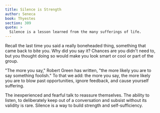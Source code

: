 ```yaml
---
title: Silence is Strength
author: Seneca
book: Thyestes
section: 309
quote: >
  Silence is a lesson learned from the many sufferings of life.
---
```


Recall the last time you said a really boneheaded thing, something that came back to bite you. Why did you say it? Chances are you didn't need to, but you thought doing so would make you look smart or cool or part of the group.

"The more you say," Robert Green has written, "the more likely you are to say something foolish." To that we add: the more you say, the more likely you are to blow past opportunities, ignore feedback, and cause yourself suffering.

The inexperienced and fearful talk to reassure themselves. The ability to listen, to deliberately keep out of a conversation and subsist without its validity is rare. Silence is a way to build strength and self-sufficiency.
